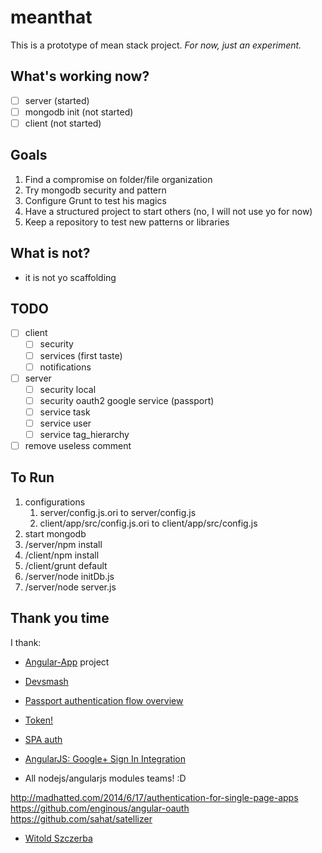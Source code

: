 meanthat
========

This is a prototype of mean stack project. *For now, just an experiment.*

## What's working now?

- [ ] server (started)
- [ ] mongodb init (not started)
- [ ] client (not started)

## Goals

1. Find a compromise on folder/file organization
2. Try mongodb security and pattern
3. Configure Grunt to test his magics
4. Have a structured project to start others (no, I will not use yo for now)
5. Keep a repository to test new patterns or libraries

## What is not?

- it is not yo scaffolding

## TODO

- [ ] client
    - [ ] security
    - [ ] services (first taste)
    - [ ] notifications
- [ ] server
    - [ ] security local
    - [ ] security oauth2 google service (passport)
    - [ ] service task
    - [ ] service user
    - [ ] service tag_hierarchy
- [ ] remove useless comment

## To Run

1. configurations
    1. server/config.js.ori to server/config.js
    2. client/app/src/config.js.ori to client/app/src/config.js
2. start mongodb
3. /server/npm install
4. /client/npm install
5. /client/grunt default
6. /server/node initDb.js
7. /server/node server.js

## Thank you time

I thank: 
- [Angular-App](https://github.com/angular-app/angular-app) project
- [Devsmash](http://devsmash.com/blog/implementing-max-login-attempts-with-mongoose)
- [Passport authentication flow overview](http://toon.io/understanding-passportjs-authentication-flow/)

- [Token!](https://auth0.com/blog/2014/01/07/angularjs-authentication-with-cookies-vs-token/)

- [SPA auth](http://www.webdeveasy.com/single-page-application-authentication/)
- [AngularJS: Google+ Sign In Integration](https://blog.codecentric.de/en/2014/06/angularjs-google-sign-integration/)
- All nodejs/angularjs modules teams! :D


http://madhatted.com/2014/6/17/authentication-for-single-page-apps
https://github.com/enginous/angular-oauth
https://github.com/sahat/satellizer

- [Witold Szczerba](https://github.com/witoldsz/angular-http-auth)

